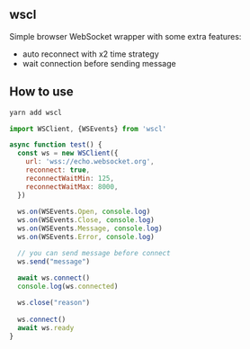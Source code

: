 ## wscl

Simple browser WebSocket wrapper with some extra features:

- auto reconnect with x2 time strategy
- wait connection before sending message

## How to use

```bash
yarn add wscl
```

```js
import WSClient, {WSEvents} from 'wscl'

async function test() {
  const ws = new WSClient({
    url: 'wss://echo.websocket.org',
    reconnect: true,
    reconnectWaitMin: 125,
    reconnectWaitMax: 8000,
  })
  
  ws.on(WSEvents.Open, console.log)
  ws.on(WSEvents.Close, console.log)
  ws.on(WSEvents.Message, console.log)
  ws.on(WSEvents.Error, console.log)

  // you can send message before connect
  ws.send("message")

  await ws.connect()
  console.log(ws.connected)
  
  ws.close("reason")
  
  ws.connect()
  await ws.ready
}
```
